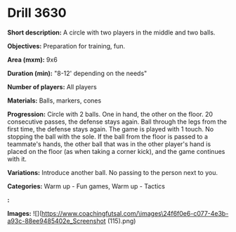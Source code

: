 # Drill 3630

**Short description:**
A circle with two players in the middle and two balls.

**Objectives:**
Preparation for training, fun.

**Area (mxm):**
9x6

**Duration (min):**
"8-12' depending on the needs"

**Number of players:**
All players

**Materials:**
Balls, markers, cones

**Progression:**
Circle with 2 balls. One in hand, the other on the floor. 20 consecutive passes, the defense stays again. Ball through the legs from the first time, the defense stays again. The game is played with 1 touch. No stopping the ball with the sole. If the ball from the floor is passed to a teammate's hands, the other ball that was in the other player's hand is placed on the floor (as when taking a corner kick), and the game continues with it.

**Variations:**
Introduce another ball. No passing to the person next to you.

**Categories:**
Warm up - Fun games, Warm up - Tactics

**:**


**Images:**
![](https://www.coachingfutsal.com/\images\24f6f0e6-c077-4e3b-a93c-88ee9485402e_Screenshot (115).png)

